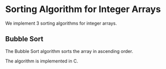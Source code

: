 # Sorting Algorithm for Integer Arrays
We implement 3 sorting algorithms for integer arrays.

## Bubble Sort

The Bubble Sort algorithm sorts the array in ascending order.

The algorithm is implemented in C.
